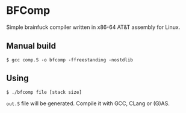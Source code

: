 # BFComp
Simple brainfuck compiler written in x86-64 AT&T assembly for Linux.

## Manual build
```
$ gcc comp.S -o bfcomp -ffreestanding -nostdlib
```

## Using
```
$ ./bfcomp file [stack size]
```

`out.S` file will be generated. Compile it with GCC, CLang or (G)AS.
